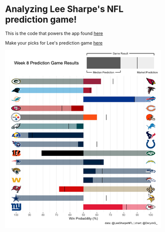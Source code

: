 # Analyzing Lee Sharpe's NFL prediction game!

This is the code that powers the app found [here](https://danmorse.shinyapps.io/nfl-prediction-game-stats/)

Make your picks for Lee's prediction game [here](https://nflgamedata.com/predict/picks.php)

![plot](https://github.com/danmorse314/NFL-prediction-game-app/raw/main/figures/week-8-plot.png)
